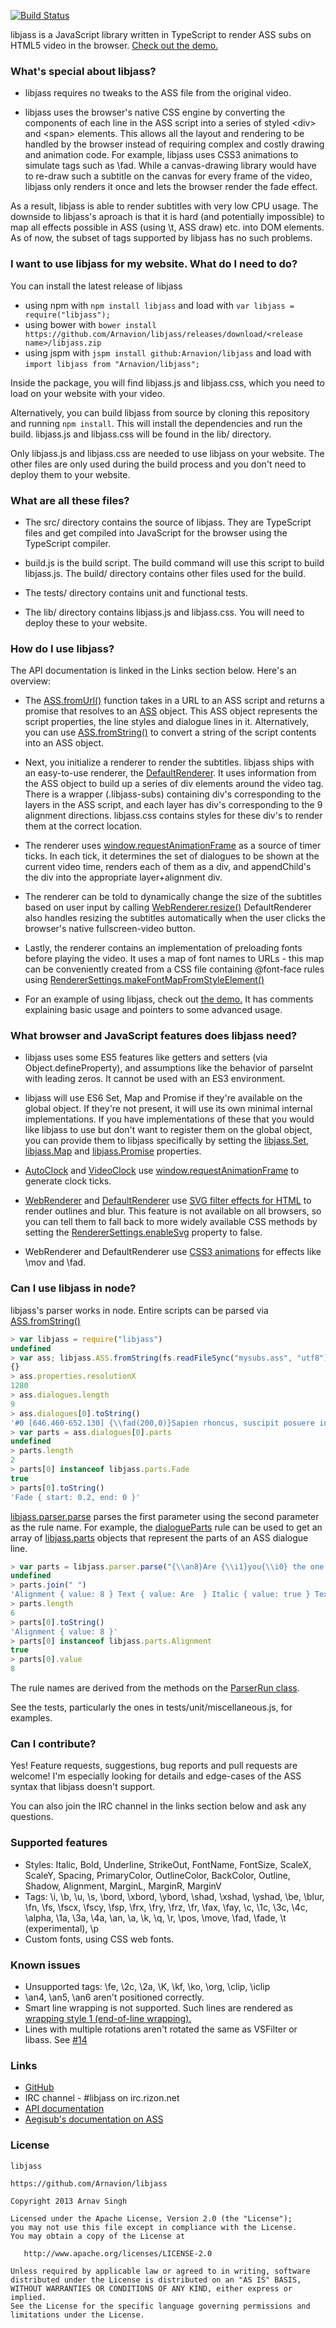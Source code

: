 [![Build Status](https://travis-ci.org/Arnavion/libjass.png?branch=master)](https://travis-ci.org/Arnavion/libjass)

libjass is a JavaScript library written in TypeScript to render ASS subs on HTML5 video in the browser. [Check out the demo.](http://arnavion.github.io/libjass/demo/index.xhtml)


### What's special about libjass?

* libjass requires no tweaks to the ASS file from the original video.

* libjass uses the browser's native CSS engine by converting the components of each line in the ASS script into a series of styled &lt;div&gt; and &lt;span&gt; elements. This allows all the layout and rendering to be handled by the browser instead of requiring complex and costly drawing and animation code. For example, libjass uses CSS3 animations to simulate tags such as \fad. While a canvas-drawing library would have to re-draw such a subtitle on the canvas for every frame of the video, libjass only renders it once and lets the browser render the fade effect.

As a result, libjass is able to render subtitles with very low CPU usage. The downside to libjass's aproach is that it is hard (and potentially impossible) to map all effects possible in ASS (using \t, ASS draw) etc. into DOM elements. As of now, the subset of tags supported by libjass has no such problems.


### I want to use libjass for my website. What do I need to do?

You can install the latest release of libjass

* using npm with `npm install libjass` and load with `var libjass = require("libjass");`
* using bower with `bower install https://github.com/Arnavion/libjass/releases/download/<release name>/libjass.zip`
* using jspm with `jspm install github:Arnavion/libjass` and load with `import libjass from "Arnavion/libjass";`

Inside the package, you will find libjass.js and libjass.css, which you need to load on your website with your video.

Alternatively, you can build libjass from source by cloning this repository and running `npm install`. This will install the dependencies and run the build. libjass.js and libjass.css will be found in the lib/ directory.

Only libjass.js and libjass.css are needed to use libjass on your website. The other files are only used during the build process and you don't need to deploy them to your website.


### What are all these files?

* The src/ directory contains the source of libjass. They are TypeScript files and get compiled into JavaScript for the browser using the TypeScript compiler.

* build.js is the build script. The build command will use this script to build libjass.js. The build/ directory contains other files used for the build.

* The tests/ directory contains unit and functional tests.

* The lib/ directory contains libjass.js and libjass.css. You will need to deploy these to your website.


### How do I use libjass?

The API documentation is linked in the Links section below. Here's an overview:

* The [ASS.fromUrl()](http://arnavion.github.io/libjass/api.xhtml#libjass.ASS.fromUrl) function takes in a URL to an ASS script and returns a promise that resolves to an [ASS](http://arnavion.github.io/libjass/api.xhtml#libjass.ASS) object. This ASS object represents the script properties, the line styles and dialogue lines in it. Alternatively, you can use [ASS.fromString()](http://arnavion.github.io/libjass/api.xhtml#libjass.ASS.fromString) to convert a string of the script contents into an ASS object.

* Next, you initialize a renderer to render the subtitles. libjass ships with an easy-to-use renderer, the [DefaultRenderer](http://arnavion.github.io/libjass/api.xhtml#libjass.renderers.DefaultRenderer). It uses information from the ASS object to build up a series of div elements around the video tag. There is a wrapper (.libjass-subs) containing div's corresponding to the layers in the ASS script, and each layer has div's corresponding to the 9 alignment directions. libjass.css contains styles for these div's to render them at the correct location.

* The renderer uses [window.requestAnimationFrame](https://developer.mozilla.org/en-US/docs/Web/API/window.requestAnimationFrame) as a source of timer ticks. In each tick, it determines the set of dialogues to be shown at the current video time, renders each of them as a div, and appendChild's the div into the appropriate layer+alignment div.

* The renderer can be told to dynamically change the size of the subtitles based on user input by calling [WebRenderer.resize()](http://arnavion.github.io/libjass/api.xhtml#libjass.renderers.WebRenderer.resize) DefaultRenderer also handles resizing the subtitles automatically when the user clicks the browser's native fullscreen-video button.

* Lastly, the renderer contains an implementation of preloading fonts before playing the video. It uses a map of font names to URLs - this map can be conveniently created from a CSS file containing @font-face rules using [RendererSettings.makeFontMapFromStyleElement()](http://arnavion.github.io/libjass/api.xhtml#libjass.renderers.RendererSettings.makeFontMapFromStyleElement)

* For an example of using libjass, check out [the demo.](http://arnavion.github.io/libjass/demo/index.xhtml) It has comments explaining basic usage and pointers to some advanced usage.


### What browser and JavaScript features does libjass need?

* libjass uses some ES5 features like getters and setters (via Object.defineProperty), and assumptions like the behavior of parseInt with leading zeros. It cannot be used with an ES3 environment.

* libjass will use ES6 Set, Map and Promise if they're available on the global object. If they're not present, it will use its own minimal internal implementations. If you have implementations of these that you would like libjass to use but don't want to register them on the global object, you can provide them to libjass specifically by setting the [libjass.Set](http://arnavion.github.io/libjass/api.xhtml#libjass.Set), [libjass.Map](http://arnavion.github.io/libjass/api.xhtml#libjass.Map) and [libjass.Promise](http://arnavion.github.io/libjass/api.xhtml#libjass.Promise) properties.

* [AutoClock](http://arnavion.github.io/libjass/api.xhtml#libjass.renderers.AutoClock) and [VideoClock](http://arnavion.github.io/libjass/api.xhtml#libjass.renderers.VideoClock) use [window.requestAnimationFrame](https://developer.mozilla.org/en-US/docs/Web/API/window/requestAnimationFrame) to generate clock ticks.

* [WebRenderer](http://arnavion.github.io/libjass/api.xhtml#libjass.renderers.WebRenderer) and [DefaultRenderer](http://arnavion.github.io/libjass/api.xhtml#libjass.renderers.DefaultRenderer) use [SVG filter effects for HTML](http://caniuse.com/#feat=svg-html) to render outlines and blur. This feature is not available on all browsers, so you can tell them to fall back to more widely available CSS methods by setting the [RendererSettings.enableSvg](http://arnavion.github.io/libjass/api.xhtml#libjass.renderers.RendererSettings.enableSvg) property to false.

* WebRenderer and DefaultRenderer use [CSS3 animations](http://caniuse.com/#feat=css-animation) for effects like \mov and \fad.


### Can I use libjass in node?

libjass's parser works in node. Entire scripts can be parsed via [ASS.fromString()](http://arnavion.github.io/libjass/api.xhtml#libjass.ASS.fromString)

```javascript
> var libjass = require("libjass")
undefined
> var ass; libjass.ASS.fromString(fs.readFileSync("mysubs.ass", "utf8")).then(function (result) { ass = result; })
{}
> ass.properties.resolutionX
1280
> ass.dialogues.length
9
> ass.dialogues[0].toString()
'#0 [646.460-652.130] {\\fad(200,0)}Sapien rhoncus, suscipit posuere in nunc pellentesque'
> var parts = ass.dialogues[0].parts
undefined
> parts.length
2
> parts[0] instanceof libjass.parts.Fade
true
> parts[0].toString()
'Fade { start: 0.2, end: 0 }'
```

[libjass.parser.parse](http://arnavion.github.io/libjass/api.xhtml#libjass.parser.parse) parses the first parameter using the second parameter as the rule name. For example, the [dialogueParts](http://arnavion.github.io/libjass/api.xhtml#./parser/parse.ParserRun.parse_dialogueParts) rule can be used to get an array of [libjass.parts](http://arnavion.github.io/libjass/api.xhtml#libjass.parts) objects that represent the parts of an ASS dialogue line.

```javascript
> var parts = libjass.parser.parse("{\\an8}Are {\\i1}you{\\i0} the one who stole the clock?!", "dialogueParts")
undefined
> parts.join(" ")
'Alignment { value: 8 } Text { value: Are  } Italic { value: true } Text { value: you } Italic { value: false } Text { value:  the one who stole the clock?! }'
> parts.length
6
> parts[0].toString()
'Alignment { value: 8 }'
> parts[0] instanceof libjass.parts.Alignment
true
> parts[0].value
8
```

The rule names are derived from the methods on the [ParserRun class](http://arnavion.github.io/libjass/api.xhtml#./parser/parse.ParserRun).

See the tests, particularly the ones in tests/unit/miscellaneous.js, for examples.


### Can I contribute?

Yes! Feature requests, suggestions, bug reports and pull requests are welcome! I'm especially looking for details and edge-cases of the ASS syntax that libjass doesn't support.

You can also join the IRC channel in the links section below and ask any questions.


### Supported features

* Styles: Italic, Bold, Underline, StrikeOut, FontName, FontSize, ScaleX, ScaleY, Spacing, PrimaryColor, OutlineColor, BackColor, Outline, Shadow, Alignment, MarginL, MarginR, MarginV
* Tags: \i, \b, \u, \s, \bord, \xbord, \ybord, \shad, \xshad, \yshad, \be, \blur, \fn, \fs, \fscx, \fscy, \fsp, \frx, \fry, \frz, \fr, \fax, \fay, \c, \1c, \3c, \4c, \alpha, \1a, \3a, \4a, \an, \a, \k, \q, \r, \pos, \move, \fad, \fade, \t (experimental), \p
* Custom fonts, using CSS web fonts.


### Known issues

* Unsupported tags: \fe, \2c, \2a, \K, \kf, \ko, \org, \clip, \iclip
* \an4, \an5, \an6 aren't positioned correctly.
* Smart line wrapping is not supported. Such lines are rendered as [wrapping style 1 (end-of-line wrapping).](http://docs.aegisub.org/3.0/ASS_Tags/#wrapstyle)
* Lines with multiple rotations aren't rotated the same as VSFilter or libass. See [#14](https://github.com/Arnavion/libjass/issues/14)


### Links

* [GitHub](https://github.com/Arnavion/libjass/)
* IRC channel - #libjass on irc.rizon.net
* [API documentation](http://arnavion.github.io/libjass/api.xhtml)
* [Aegisub's documentation on ASS](http://docs.aegisub.org/3.0/ASS_Tags/)


### License

```
libjass

https://github.com/Arnavion/libjass

Copyright 2013 Arnav Singh

Licensed under the Apache License, Version 2.0 (the "License");
you may not use this file except in compliance with the License.
You may obtain a copy of the License at

   http://www.apache.org/licenses/LICENSE-2.0

Unless required by applicable law or agreed to in writing, software
distributed under the License is distributed on an "AS IS" BASIS,
WITHOUT WARRANTIES OR CONDITIONS OF ANY KIND, either express or implied.
See the License for the specific language governing permissions and
limitations under the License.
```
